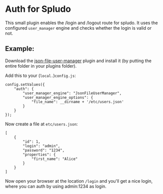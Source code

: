 Auth for Spludo
================

This small plugin enables the /login and /logout route for spludo. It uses
the configured `user_manager` engine and checks whether the login is valid
or not.

Example:
-------------------

Download the [json-file-user-manager][json-file-user-manager-plugin] plugin
and install it (by putting the entire folder in your plugins folder).

  [json-file-user-manager-plugin]: http://github.com/DracoBlue/spludo-plugins/tree/master/json-file-user-manager/

Add this to your (`local.`)`config.js`:

    config.setValues({
        "auth": {
            "user_manager_engine": "JsonFileUserManager",
            "user_manager_engine_options": {
                "file_name": __dirname + '/etc/users.json'
            }
        }
    });

Now create a file at `etc/users.json`:

    [
        {
            "id": 1,
            "login": "admin",
            "password": "1234",
            "properties": {
                "first_name": "Alice"
            }
        }
    ]

Now open your browser at the location `/login` and you'll get a nice login,
where you can auth by using admin:1234 as login.
